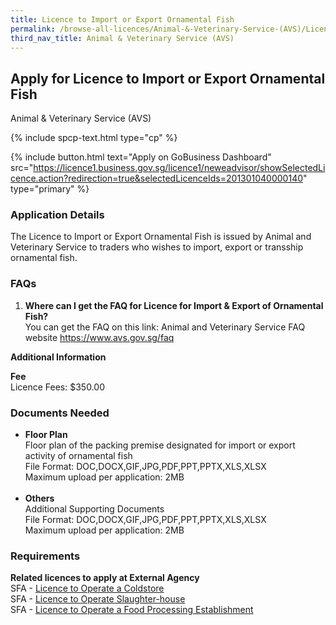 ```yaml
---
title: Licence to Import or Export Ornamental Fish
permalink: /browse-all-licences/Animal-&-Veterinary-Service-(AVS)/Licence-to-Import-or-Export-Ornamental-Fish
third_nav_title: Animal & Veterinary Service (AVS)
---
```


## Apply for Licence to Import or Export Ornamental Fish

Animal & Veterinary Service (AVS)

{% include spcp-text.html type="cp" %}

{% include button.html text="Apply on GoBusiness Dashboard" src="https://licence1.business.gov.sg/licence1/neweadvisor/showSelectedLicence.action?redirection=true&selectedLicenceIds=201301040000140" type="primary" %}

### Application Details

<p>The Licence to Import or Export Ornamental Fish is issued by Animal and Veterinary Service to traders who wishes to import, export or transship ornamental fish.</p>
 <h3>FAQs</h3>
 <ol>
 <li><strong>Where can I get the FAQ for Licence for Import & Export of Ornamental Fish?</strong><br />You can get the FAQ on this link: Animal and Veterinary Service FAQ website <a href="https://www.avs.gov.sg/faq" target="_blank" rel="noopener">https://www.avs.gov.sg/faq</a></li>
 </ol>

**Additional Information**

<p><strong>Fee<br /></strong>Licence Fees: $350.00</p>

### Documents Needed

<ul>
 <li><strong>Floor Plan</strong><br />Floor plan of the packing premise designated for import or export activity of ornamental fish<br />File Format: DOC,DOCX,GIF,JPG,PDF,PPT,PPTX,XLS,XLSX<br />Maximum upload per application: 2MB<br /><br /></li>
 <li><strong>Others</strong><br />Additional Supporting Documents<br />File Format: DOC,DOCX,GIF,JPG,PDF,PPT,PPTX,XLS,XLSX<br />Maximum upload per application: 2MB</li>
 </ul>

### Requirements

<p><strong>Related licences to apply at External Agency</strong><br />SFA - <a href="https://licence1.business.gov.sg/licence1/neweadvisor/showSelectedLicence.action?redirection=true&selectedLicenceIds=201305310000330">Licence to Operate a Coldstore</a><br />SFA - <a href="https://licence1.business.gov.sg/licence1/neweadvisor/showSelectedLicence.action?redirection=true&selectedLicenceIds=201306030000332">Licence to Operate Slaughter-house</a><br />SFA - <a href="https://licence1.business.gov.sg/licence1/neweadvisor/showSelectedLicence.action?redirection=true&selectedLicenceIds=201306030000331">Licence to Operate a Food Processing Establishment</a></p>

